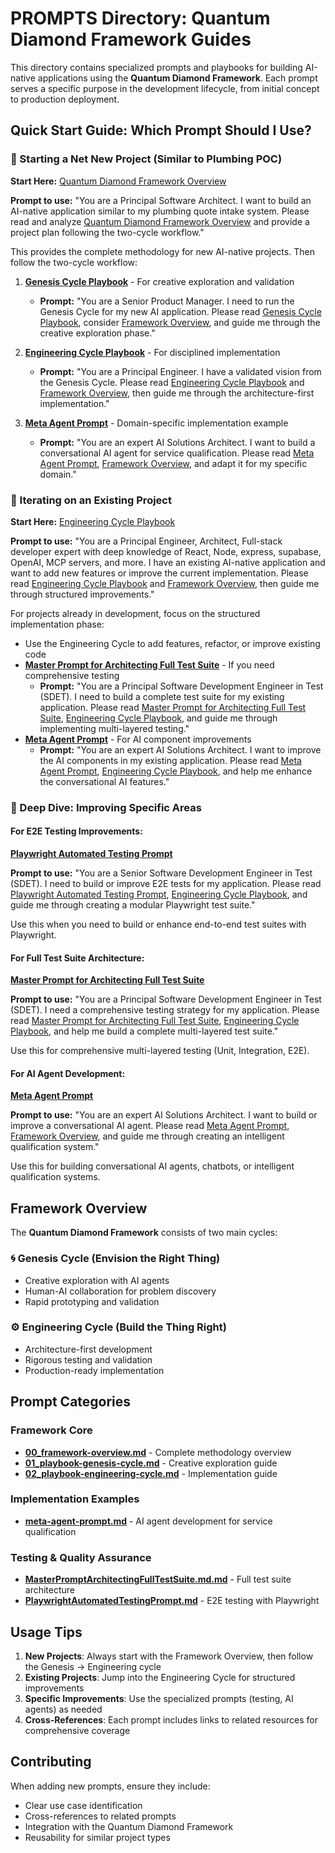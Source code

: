# PROMPTS Directory: Quantum Diamond Framework Guides

This directory contains specialized prompts and playbooks for building AI-native applications using the **Quantum Diamond Framework**. Each prompt serves a specific purpose in the development lifecycle, from initial concept to production deployment.

## Quick Start Guide: Which Prompt Should I Use?

### 🚀 Starting a Net New Project (Similar to Plumbing POC)

**Start Here:** [Quantum Diamond Framework Overview](./00_framework-overview.md)

**Prompt to use:** "You are a Principal Software Architect. I want to build an AI-native application similar to my plumbing quote intake system. Please read and analyze [Quantum Diamond Framework Overview](./00_framework-overview.md) and provide a project plan following the two-cycle workflow."

This provides the complete methodology for new AI-native projects. Then follow the two-cycle workflow:

1. **[Genesis Cycle Playbook](./01_playbook-genesis-cycle.md)** - For creative exploration and validation
   - **Prompt:** "You are a Senior Product Manager. I need to run the Genesis Cycle for my new AI application. Please read [Genesis Cycle Playbook](./01_playbook-genesis-cycle.md), consider [Framework Overview](./00_framework-overview.md), and guide me through the creative exploration phase."

2. **[Engineering Cycle Playbook](./02_playbook-engineering-cycle.md)** - For disciplined implementation
   - **Prompt:** "You are a Principal Engineer. I have a validated vision from the Genesis Cycle. Please read [Engineering Cycle Playbook](./02_playbook-engineering-cycle.md) and [Framework Overview](./00_framework-overview.md), then guide me through the architecture-first implementation."

3. **[Meta Agent Prompt](./meta-agent-prompt.md)** - Domain-specific implementation example
   - **Prompt:** "You are an expert AI Solutions Architect. I want to build a conversational AI agent for service qualification. Please read [Meta Agent Prompt](./meta-agent-prompt.md), [Framework Overview](./00_framework-overview.md), and adapt it for my specific domain."

### 🔄 Iterating on an Existing Project

**Start Here:** [Engineering Cycle Playbook](./02_playbook-engineering-cycle.md)

**Prompt to use:** "You are a Principal Engineer, Architect, Full-stack developer expert with deep knowledge of React, Node, express, supabase, OpenAI, MCP servers, and more. I have an existing AI-native application and want to add new features or improve the current implementation. Please read [Engineering Cycle Playbook](./02_playbook-engineering-cycle.md) and [Framework Overview](./00_framework-overview.md), then guide me through structured improvements."

For projects already in development, focus on the structured implementation phase:

- Use the Engineering Cycle to add features, refactor, or improve existing code
- **[Master Prompt for Architecting Full Test Suite](./MasterPromptArchitectingFullTestSuite.md.md)** - If you need comprehensive testing
  - **Prompt:** "You are a Principal Software Development Engineer in Test (SDET). I need to build a complete test suite for my existing application. Please read [Master Prompt for Architecting Full Test Suite](./MasterPromptArchitectingFullTestSuite.md.md), [Engineering Cycle Playbook](./02_playbook-engineering-cycle.md), and guide me through implementing multi-layered testing."
- **[Meta Agent Prompt](./meta-agent-prompt.md)** - For AI component improvements
  - **Prompt:** "You are an expert AI Solutions Architect. I want to improve the AI components in my existing application. Please read [Meta Agent Prompt](./meta-agent-prompt.md), [Engineering Cycle Playbook](./02_playbook-engineering-cycle.md), and help me enhance the conversational AI features."

### 🎯 Deep Dive: Improving Specific Areas

#### For E2E Testing Improvements:
**[Playwright Automated Testing Prompt](./PlaywrightAutomatedTestingPrompt.md)**

**Prompt to use:** "You are a Senior Software Development Engineer in Test (SDET). I need to build or improve E2E tests for my application. Please read [Playwright Automated Testing Prompt](./PlaywrightAutomatedTestingPrompt.md), [Engineering Cycle Playbook](./02_playbook-engineering-cycle.md), and guide me through creating a modular Playwright test suite."

Use this when you need to build or enhance end-to-end test suites with Playwright.

#### For Full Test Suite Architecture:
**[Master Prompt for Architecting Full Test Suite](./MasterPromptArchitectingFullTestSuite.md.md)**

**Prompt to use:** "You are a Principal Software Development Engineer in Test (SDET). I need a comprehensive testing strategy for my application. Please read [Master Prompt for Architecting Full Test Suite](./MasterPromptArchitectingFullTestSuite.md.md), [Engineering Cycle Playbook](./02_playbook-engineering-cycle.md), and help me build a complete multi-layered test suite."

Use this for comprehensive multi-layered testing (Unit, Integration, E2E).

#### For AI Agent Development:
**[Meta Agent Prompt](./meta-agent-prompt.md)**

**Prompt to use:** "You are an expert AI Solutions Architect. I want to build or improve a conversational AI agent. Please read [Meta Agent Prompt](./meta-agent-prompt.md), [Framework Overview](./00_framework-overview.md), and guide me through creating an intelligent qualification system."

Use this for building conversational AI agents, chatbots, or intelligent qualification systems.

## Framework Overview

The **Quantum Diamond Framework** consists of two main cycles:

### 🌀 Genesis Cycle (Envision the Right Thing)
- Creative exploration with AI agents
- Human-AI collaboration for problem discovery
- Rapid prototyping and validation

### ⚙️ Engineering Cycle (Build the Thing Right)
- Architecture-first development
- Rigorous testing and validation
- Production-ready implementation

## Prompt Categories

### Framework Core
- **[00_framework-overview.md](./00_framework-overview.md)** - Complete methodology overview
- **[01_playbook-genesis-cycle.md](./01_playbook-genesis-cycle.md)** - Creative exploration guide
- **[02_playbook-engineering-cycle.md](./02_playbook-engineering-cycle.md)** - Implementation guide

### Implementation Examples
- **[meta-agent-prompt.md](./meta-agent-prompt.md)** - AI agent development for service qualification

### Testing & Quality Assurance
- **[MasterPromptArchitectingFullTestSuite.md.md](./MasterPromptArchitectingFullTestSuite.md.md)** - Full test suite architecture
- **[PlaywrightAutomatedTestingPrompt.md](./PlaywrightAutomatedTestingPrompt.md)** - E2E testing with Playwright

## Usage Tips

1. **New Projects**: Always start with the Framework Overview, then follow the Genesis → Engineering cycle
2. **Existing Projects**: Jump into the Engineering Cycle for structured improvements
3. **Specific Improvements**: Use the specialized prompts (testing, AI agents) as needed
4. **Cross-References**: Each prompt includes links to related resources for comprehensive coverage

## Contributing

When adding new prompts, ensure they include:
- Clear use case identification
- Cross-references to related prompts
- Integration with the Quantum Diamond Framework
- Reusability for similar project types
